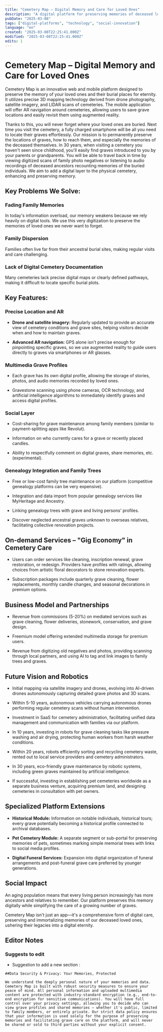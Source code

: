 ```yaml
---
title: "Cemetery Map – Digital Memory and Care for Loved Ones"
description: "A digital platform for preserving memories of deceased loved ones and their burial places using 3D mapping, AR navigation, and multimedia grave profiles."
pubDate: "2025-03-08"
tags: ["digital-platforms", "technology", "social-innovation"]
language: "en"
created: "2025-03-08T22:25:41.000Z"
modified: "2025-03-08T22:25:41.000Z"
edits: 1
---
```


# Cemetery Map – Digital Memory and Care for Loved Ones

Cemetery Map is an innovative web and mobile platform designed to preserve the memory of your loved ones and their burial places for eternity. It utilizes precise 3D mapping technology derived from drone photography, satellite imagery, and LIDAR scans of cemeteries. The mobile application will offer AR navigation around cemeteries, allowing users to save grave locations and easily revisit them using augmented reality.

Thanks to this, you will never forget where your loved ones are buried. Next time you visit the cemetery, a fully charged smartphone will be all you need to locate their graves effortlessly. Our mission is to permanently preserve the locations of graves, how to reach them, and especially the memories of the deceased themselves. In 30 years, when visiting a cemetery you haven't seen since childhood, you'll easily find graves introduced to you by your parents or grandparents. You will be able to travel back in time by viewing digitized scans of family photo negatives or listening to audio recordings of deceased ancestors recounting memories of the buried individuals. We aim to add a digital layer to the physical cemetery, enhancing and preserving memory.

Key Problems We Solve:
----------------------

### Fading Family Memories

In today's information overload, our memory weakens because we rely heavily on digital tools. We use this very digitization to preserve the memories of loved ones we never want to forget.

### Family Dispersion

Families often live far from their ancestral burial sites, making regular visits and care challenging.

### Lack of Digital Cemetery Documentation

Many cemeteries lack precise digital maps or clearly defined pathways, making it difficult to locate specific burial plots.

Key Features:
-------------

### Precise Location and AR

*   **Drone and satellite imagery:** Regularly updated to provide an accurate view of cemetery conditions and grave sites, helping visitors decide when and how to maintain graves.
    
*   **Advanced AR navigation:** GPS alone isn't precise enough for pinpointing specific graves, so we use augmented reality to guide users directly to graves via smartphones or AR glasses.
    

### Multimedia Grave Profiles

*   Each grave has its own digital profile, allowing the storage of stories, photos, and audio memories recorded by loved ones.
    
*   Gravestone scanning using phone cameras, OCR technology, and artificial intelligence algorithms to immediately identify graves and access digital profiles.
    

### Social Layer

*   Cost-sharing for grave maintenance among family members (similar to payment-splitting apps like Revolut).
    
*   Information on who currently cares for a grave or recently placed candles.
    
*   Ability to respectfully comment on digital graves, share memories, etc. (experimental).
    

### Genealogy Integration and Family Trees

*   Free or low-cost family tree maintenance on our platform (competitive genealogy platforms can be very expensive).
    
*   Integration and data import from popular genealogy services like MyHeritage and Ancestry.
    
*   Linking genealogy trees with grave and living persons' profiles.
    
*   Discover neglected ancestral graves unknown to overseas relatives, facilitating collective renovation projects.
    

On-demand Services – "Gig Economy" in Cemetery Care
---------------------------------------------------

*   Users can order services like cleaning, inscription renewal, grave restoration, or redesign. Providers have profiles with ratings, allowing choices from artistic floral decorators to stone renovation experts.
    
*   Subscription packages include quarterly grave cleaning, flower replacements, monthly candle changes, and seasonal decorations in premium options.
    

Business Model and Partnerships
-------------------------------

*   Revenue from commissions (5-20%) on mediated services such as grave cleaning, flower deliveries, stonework, conservation, and grave design.
    
*   Freemium model offering extended multimedia storage for premium users.
    
*   Revenue from digitizing old negatives and photos, providing scanning through local partners, and using AI to tag and link images to family trees and graves.
    

Future Vision and Robotics
--------------------------

*   Initial mapping via satellite imagery and drones, evolving into AI-driven drones autonomously capturing detailed grave photos and 3D scans.
    
*   Within 5-10 years, autonomous vehicles carrying autonomous drones performing regular cemetery scans without human intervention.
    
*   Investment in SaaS for cemetery administration, facilitating unified data management and communication with families via our platform.
    
*   In 10 years, investing in robots for grave cleaning tasks like pressure washing and air drying, protecting human workers from harsh weather conditions.
    
*   Within 20 years, robots efficiently sorting and recycling cemetery waste, rented out to local service providers and cemetery administrators.
    
*   In 30 years, eco-friendly grave maintenance by robotic systems, including green graves maintained by artificial intelligence.
    
*   If successful, investing in establishing pet cemeteries worldwide as a separate business venture, acquiring premium land, and designing cemeteries in consultation with pet owners.
    

Specialized Platform Extensions
-------------------------------

*   **Historical Module:** Information on notable individuals, historical tours; every grave potentially becoming a historical profile connected to archival databases.
    
*   **Pet Cemetery Module:** A separate segment or sub-portal for preserving memories of pets, sometimes marking simple memorial trees with links to social media profiles.
    
*   **Digital Funeral Services:** Expansion into digital organization of funeral arrangements and post-funeral grave care preferred by younger generations.
    

Social Impact
-------------

An aging population means that every living person increasingly has more ancestors and relatives to remember. Our platform preserves this memory digitally while simplifying the care of a growing number of graves.

Cemetery Map isn't just an app—it's a comprehensive form of digital care, preserving and immortalizing memories of our deceased loved ones, ushering their legacies into a digital eternity.

## Editor Notes

### Suggests to edit

- Suggestion to add a new section : 

```
##Data Security & Privacy: Your Memories, Protected

We understand the deeply personal nature of your memories and data. Cemetery Map is built with robust security measures to ensure your peace of mind. All personal information and uploaded multimedia content are protected with industry-standard encryption (e.g., end-to-end encryption for sensitive communications). You will have full control over your privacy settings, allowing you to decide who can view grave profiles and shared memories – whether it's public, limited to family members, or entirely private. Our strict data policy ensures that your information is used solely for the purpose of preserving memories and facilitating grave care on the platform, and will never be shared or sold to third parties without your explicit consent. 